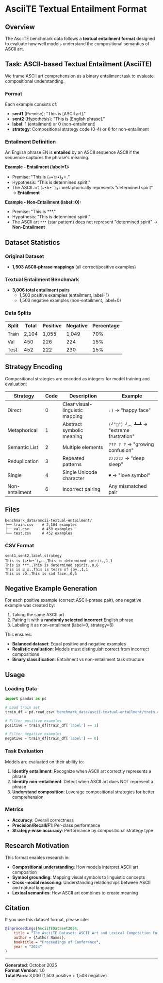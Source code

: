 # AsciiTE Textual Entailment Format

## Overview

The AsciiTE benchmark data follows a **textual entailment format** designed to evaluate how well models understand the compositional semantics of ASCII art.

## Task: ASCII-based Textual Entailment (AsciiTE)

We frame ASCII art comprehension as a binary entailment task to evaluate compositional understanding.

### Format

Each example consists of:
- **sent1** (Premise): "This is [ASCII art]."
- **sent2** (Hypothesis): "This is [English phrase]."
- **label**: 1 (entailment) or 0 (non-entailment)
- **strategy**: Compositional strategy code (0-4) or 6 for non-entailment

### Entailment Definition

An English phrase EN is **entailed** by an ASCII sequence ASCII if the sequence captures the phrase's meaning.

**Example - Entailment (label=1):**
- Premise: "This is (๑•̀ㅂ•́)و✧."
- Hypothesis: "This is determined spirit."
- The ASCII art `(๑•̀ㅂ•́)و✧` metaphorically represents "determined spirit" → **Entailment**

**Example - Non-Entailment (label=0):**
- Premise: "This is ***."
- Hypothesis: "This is determined spirit."
- The ASCII art `***` (star pattern) does not represent "determined spirit" → **Non-Entailment**

## Dataset Statistics

### Original Dataset
- **1,503 ASCII-phrase mappings** (all correct/positive examples)

### Textual Entailment Benchmark
- **3,006 total entailment pairs**
  - 1,503 positive examples (entailment, label=1)
  - 1,503 negative examples (non-entailment, label=0)

### Data Splits
| Split | Total | Positive | Negative | Percentage |
|-------|-------|----------|----------|------------|
| Train | 2,104 | 1,055 | 1,049 | 70% |
| Val | 450 | 226 | 224 | 15% |
| Test | 452 | 222 | 230 | 15% |

## Strategy Encoding

Compositional strategies are encoded as integers for model training and evaluation:

| Strategy | Code | Description | Example |
|----------|------|-------------|---------|
| Direct | 0 | Clear visual-linguistic mapping | `:)` → "happy face" |
| Metaphorical | 1 | Abstract symbolic meaning | `(╯°□°）╯︵ ┻━┻` → "extreme frustration" |
| Semantic List | 2 | Multiple elements | `??? ? ?` → "growing confusion" |
| Reduplication | 3 | Repeated patterns | `zzzzzz` → "deep sleep" |
| Single | 4 | Single Unicode character | `♥` → "love symbol" |
| Non-entailment | 6 | Incorrect pairing | Any mismatched pair |

## Files

```
benchmark_data/ascii-textual-entailment/
├── train.csv    # 2,104 examples
├── val.csv      # 450 examples
└── test.csv     # 452 examples
```

### CSV Format

```csv
sent1,sent2,label,strategy
This is (๑•̀ㅂ•́)و✧.,This is determined spirit.,1,1
This is ***.,This is determined spirit.,0,6
This is ಥ_ಥ.,This is tears of joy.,1,1
This is :D.,This is sad face.,0,6
```

## Negative Example Generation

For each positive example (correct ASCII-phrase pair), one negative example was created by:
1. Taking the same ASCII art
2. Pairing it with a **randomly selected incorrect** English phrase
3. Labeling it as non-entailment (label=0, strategy=6)

This ensures:
- **Balanced dataset**: Equal positive and negative examples
- **Realistic evaluation**: Models must distinguish correct from incorrect compositions
- **Binary classification**: Entailment vs non-entailment task structure

## Usage

### Loading Data

```python
import pandas as pd

# Load train set
train_df = pd.read_csv('benchmark_data/ascii-textual-entailment/train.csv')

# Filter positive examples
positive = train_df[train_df['label'] == 1]

# Filter negative examples
negative = train_df[train_df['label'] == 0]
```

### Task Evaluation

Models are evaluated on their ability to:
1. **Identify entailment**: Recognize when ASCII art correctly represents a phrase
2. **Identify non-entailment**: Detect when ASCII art does NOT represent a phrase
3. **Understand composition**: Leverage compositional strategies for better comprehension

### Metrics
- **Accuracy**: Overall correctness
- **Precision/Recall/F1**: Per-class performance
- **Strategy-wise accuracy**: Performance by compositional strategy type

## Research Motivation

This format enables research in:
- **Compositional understanding**: How models interpret ASCII art composition
- **Symbol grounding**: Mapping visual symbols to linguistic concepts
- **Cross-modal reasoning**: Understanding relationships between ASCII and natural language
- **Lexical semantics**: How ASCII art combines to create meaning

## Citation

If you use this dataset format, please cite:

```bibtex
@inproceedings{AsciiTEDataset2024,
    title = "The AsciiTE Dataset: ASCII Art and Lexical Composition for Textual Entailment",
    author = {Author Names},
    booktitle = "Proceedings of Conference",
    year = "2024"
}
```

---

**Generated**: October 2025  
**Format Version**: 1.0  
**Total Pairs**: 3,006 (1,503 positive + 1,503 negative)

